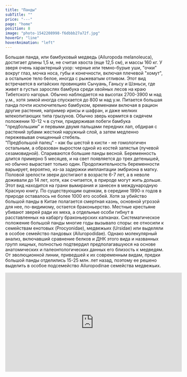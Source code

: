 ```yaml
---
title: "Панды"
subTitle: ""
price: "---"
page: "home"
position: 8
image: "photo-1542208998-f6dbbb27a72f.jpg"
hoverGr: "line"
hoverAnimation: "left"
---
```


Большая панда, или бамбуковый медведь (Ailuropoda melanoleuca), достигает длины 1,5 м, не считая хвоста (еще 12,5 см), и массы 160 кг. У зверя очень характерный узор: черные или темно-бурые уши, "очки" вокруг глаз, мочка носа, губы и конечности, включая плечевой "хомут", а остальное тело белое, иногда с рыжеватым отливом. Этот вид встречается в китайских провинциях Сычуань, Ганьсу и Шэньси, где живет в густых зарослях бамбука среди хвойных лесов на краю Тибетского нагорья. Обычно наблюдается на высотах 2700-3900 м над у.м., хотя зимой иногда спускается до 800 м над у.м. Питается большая панда почти исключительно бамбуком, временами включая в рацион другие растения, например ирисы и шафран, и даже мелких млекопитающих типа грызунов. Обычно зверь кормится в сидячем положении 10-12 ч в сутки, придерживая побеги бамбука "предбольшим" и первыми двумя пальцами передних лап, обдирая с растений зубами жесткий наружный слой, а затем медленно пережевывая очищенный стебель. <br/>"Предбольшой палец" - как бы шестой в кисти - не гомологичен остальным, а образован выростом одной из костей запястья (лучевой сезамовидной). Спариваются большие панды весной. Беременность длится примерно 5 месяцев, и на свет появляется до трех детенышей, но обычно вырастает только один. Продолжительность беременности варьирует, вероятно, из-за задержки имплантации эмбриона в матку. Половой зрелости звери достигают в возрасте 6-7 лет, а в неволе доживали до 14 лет, хотя, как считается, в природе могут жить дольше. Этот вид находится на грани вымирания и занесен в международную Красную книгу. По существующим оценкам, в середине 1990-х годов в природе оставалось не более 1000 его особей. Хотя за убийство большой панды в Китае полагается смертная казнь, основной угрозой для нее, по-видимому, остается браконьерство. Местные крестьяне убивают зверей ради их меха, а отдельные особи гибнут в расставленных на кабаргу браконьерских капканах. Систематическое положение большой панды многие годы вызывало споры: ее относили к семействам енотовых (Procyonidae), медвежьих (Ursidae) или выделяли в особое семейство пандовых (Ailuropodidae). Однако молекулярный анализ, включавший сравнение белков и ДНК этого вида и названных групп хищных, полностью подтвердил предполагавшуюся на основе анатомических и палеонтологических данных его близость к медведям. От эволюционной линии, приведшей к их современным видам, предки большой панды отделились 15-25 млн. лет назад, поэтому ее решено выделить в особое подсемейство Ailuropodinae семейства медвежьих.

<iframe width="560" height="315" src="https://www.youtube.com/embed/4n0xNbfJLR8" frameborder="0" allowfullscreen></iframe>